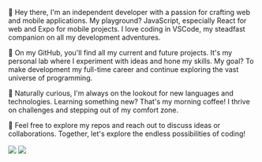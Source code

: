 👋 Hey there, I'm an independent developer with a passion for crafting web and mobile applications. My playground? JavaScript, especially React for web and Expo for mobile projects. I love coding in VSCode, my steadfast companion on all my development adventures.

🚀 On my GitHub, you'll find all my current and future projects. It's my personal lab where I experiment with ideas and hone my skills. My goal? To make development my full-time career and continue exploring the vast universe of programming.

🌱 Naturally curious, I'm always on the lookout for new languages and technologies. Learning something new? That's my morning coffee! I thrive on challenges and stepping out of my comfort zone.

💬 Feel free to explore my repos and reach out to discuss ideas or collaborations. Together, let's explore the endless possibilities of coding!

<a><img align="center" src="https://github-readme-stats.vercel.app/api?username=Legion-in-hell&theme=transparent"/></a>
<a><img align="center" src="https://github-readme-stats.vercel.app/api/top-langs/?username=legion-in-hell&layout=compact&theme=transparent" /></a>
